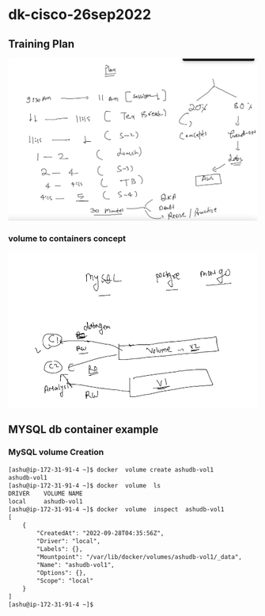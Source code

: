 # dk-cisco-26sep2022

## Training Plan

<img src="plan.png">

### volume to containers concept 

<img src="vol2cont.png">

## MYSQL db container example 

### MySQL volume Creation 

```
[ashu@ip-172-31-91-4 ~]$ docker  volume create ashudb-vol1 
ashudb-vol1
[ashu@ip-172-31-91-4 ~]$ docker  volume  ls
DRIVER    VOLUME NAME
local     ashudb-vol1
[ashu@ip-172-31-91-4 ~]$ docker  volume  inspect  ashudb-vol1 
[
    {
        "CreatedAt": "2022-09-28T04:35:56Z",
        "Driver": "local",
        "Labels": {},
        "Mountpoint": "/var/lib/docker/volumes/ashudb-vol1/_data",
        "Name": "ashudb-vol1",
        "Options": {},
        "Scope": "local"
    }
]
[ashu@ip-172-31-91-4 ~]$ 
```




